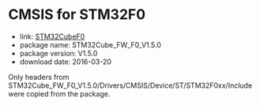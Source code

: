 CMSIS for STM32F0
=================

- link: [STM32CubeF0](http://www.st.com/stm32cubef0-pr)
- package name: STM32Cube_FW_F0_V1.5.0
- package version: V1.5.0
- download date: 2016-03-20

Only headers from STM32Cube_FW_F0_V1.5.0/Drivers/CMSIS/Device/ST/STM32F0xx/Include were copied from the package.

